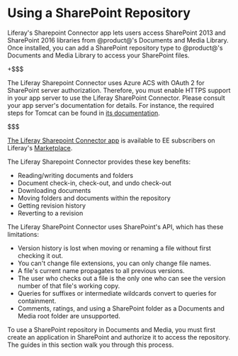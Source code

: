 # Using a SharePoint Repository [](id=using-a-sharepoint-repository)

Liferay's Sharepoint Connector app lets users access SharePoint 2013 and 
SharePoint 2016 libraries from @product@'s Documents and Media Library. Once 
installed, you can add a SharePoint repository type to @product@'s Documents and 
Media Library to access your SharePoint files.

+$$$

The Liferay Sharepoint Connector uses Azure ACS with OAuth 2 for SharePoint 
server authorization. Therefore, you must enable HTTPS support in your app 
server to use the Liferay SharePoint Connector. Please consult your app server's 
documentation for details. For instance, the required steps for Tomcat can be 
found in 
[its documentation](https://tomcat.apache.org/tomcat-8.0-doc/ssl-howto.html).

$$$

[The Liferay Sharepoint Connector app](https://web.liferay.com/marketplace/-/mp/application/15188537) 
is available to EE subscribers on Liferay's 
[Marketplace](http://marketplace.liferay.com/). 

The Liferay Sharepoint Connector provides these key benefits: 

- Reading/writing documents and folders
- Document check-in, check-out, and undo check-out
- Downloading documents
- Moving folders and documents within the repository
- Getting revision history
- Reverting to a revision

The Liferay SharePoint Connector uses SharePoint's API, which has these 
limitations: 

- Version history is lost when moving or renaming a file without first 
  checking it out.
- You can't change file extensions, you can only change file names.
- A file's current name propagates to all previous versions.
- The user who checks out a file is the only one who can see the version number 
  of that file's working copy.
- Queries for suffixes or intermediate wildcards convert to queries for 
  containment.  
- Comments, ratings, and using a SharePoint folder as a Documents and Media root 
  folder are unsupported. 

To use a SharePoint repository in Documents and Media, you must first create 
an application in SharePoint and authorize it to access the repository. The 
guides in this section walk you through this process. 

